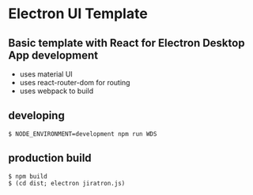 # Electron UI Template


## Basic template with React for Electron Desktop App development

* uses material UI
* uses react-router-dom for routing
* uses webpack to build 

## developing

```console
$ NODE_ENVIRONMENT=development npm run WDS
```

## production build

```console
$ npm build
$ (cd dist; electron jiratron.js)
```
